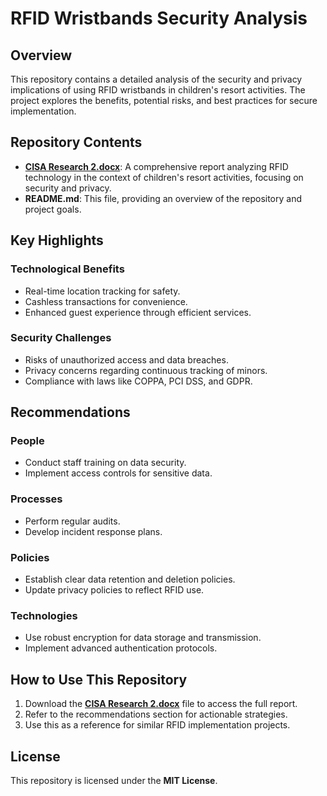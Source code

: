 # RFID Wristbands Security Analysis

## Overview
This repository contains a detailed analysis of the security and privacy implications of using RFID wristbands in children's resort activities. The project explores the benefits, potential risks, and best practices for secure implementation.

## Repository Contents
- **[CISA Research 2.docx](CISA%20Research%202.docx)**: A comprehensive report analyzing RFID technology in the context of children's resort activities, focusing on security and privacy.
- **README.md**: This file, providing an overview of the repository and project goals.

## Key Highlights
### Technological Benefits
- Real-time location tracking for safety.
- Cashless transactions for convenience.
- Enhanced guest experience through efficient services.

### Security Challenges
- Risks of unauthorized access and data breaches.
- Privacy concerns regarding continuous tracking of minors.
- Compliance with laws like COPPA, PCI DSS, and GDPR.

## Recommendations
### People
- Conduct staff training on data security.
- Implement access controls for sensitive data.

### Processes
- Perform regular audits.
- Develop incident response plans.

### Policies
- Establish clear data retention and deletion policies.
- Update privacy policies to reflect RFID use.

### Technologies
- Use robust encryption for data storage and transmission.
- Implement advanced authentication protocols.

## How to Use This Repository
1. Download the **[CISA Research 2.docx](CISA%20Research%202.docx)** file to access the full report.
2. Refer to the recommendations section for actionable strategies.
3. Use this as a reference for similar RFID implementation projects.

## License
This repository is licensed under the **MIT License**.
